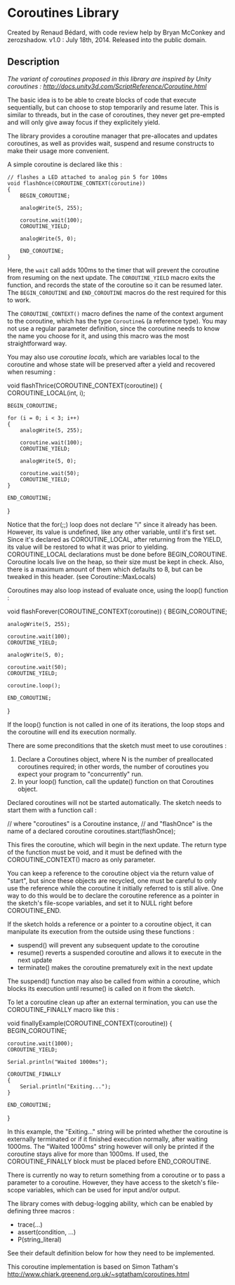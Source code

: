 # Coroutines Library

Created by Renaud Bédard, with code review help by Bryan McConkey and zerozshadow.
v1.0 : July 18th, 2014.
Released into the public domain.

## Description

*The variant of coroutines proposed in this library are inspired by Unity coroutines : http://docs.unity3d.com/ScriptReference/Coroutine.html*

The basic idea is to be able to create blocks of code that execute sequentially, but can choose to stop temporarily and resume later. This is similar to threads, but in the case of coroutines, they never get pre-empted and will only give away focus if they explicitely yield.

The library provides a coroutine manager that pre-allocates and updates coroutines, as well as provides wait, suspend and resume constructs to make their usage more convenient.

A simple coroutine is declared like this :

```
// flashes a LED attached to analog pin 5 for 100ms
void flashOnce(COROUTINE_CONTEXT(coroutine))
{
    BEGIN_COROUTINE;

    analogWrite(5, 255);

    coroutine.wait(100);
    COROUTINE_YIELD;

    analogWrite(5, 0);

    END_COROUTINE;
}
```

Here, the `wait` call adds 100ms to the timer that will prevent the coroutine from resuming on the next update. The `COROUTINE_YIELD` macro exits the function, and records the state of the coroutine so it can be resumed later. The `BEGIN_COROUTINE` and `END_COROUTINE` macros do the rest required for this to work.

The `COROUTINE_CONTEXT()` macro defines the name of the context argument to the coroutine, which has the type `Coroutine&` (a reference type). You may not use a regular parameter definition, since the coroutine needs to know the name you choose for it, and using this macro was the most straightforward way.

You may also use _coroutine locals_, which are variables local to the coroutine and whose state will be preserved after a yield and recovered when resuming :

void flashThrice(COROUTINE_CONTEXT(coroutine))
{
    COROUTINE_LOCAL(int, i);

    BEGIN_COROUTINE;

    for (i = 0; i < 3; i++)
    {
        analogWrite(5, 255);

        coroutine.wait(100);
        COROUTINE_YIELD;

        analogWrite(5, 0);

        coroutine.wait(50);
        COROUTINE_YIELD;
    }

    END_COROUTINE;
}

Notice that the for(;;) loop does not declare "i" since it already has been.
However, its value is undefined, like any other variable, until it's first set.
Since it's declared as COROUTINE_LOCAL, after returning from the YIELD, its
value will be restored to what it was prior to yielding.
COROUTINE_LOCAL declarations must be done before BEGIN_COROUTINE.
Coroutine locals live on the heap, so their size must be kept in check. Also,
there is a maximum amount of them which defaults to 8, but can be tweaked in
this header. (see Coroutine::MaxLocals)

Coroutines may also loop instead of evaluate once, using the loop() function :

void flashForever(COROUTINE_CONTEXT(coroutine))
{
    BEGIN_COROUTINE;

    analogWrite(5, 255);

    coroutine.wait(100);
    COROUTINE_YIELD;

    analogWrite(5, 0);

    coroutine.wait(50);
    COROUTINE_YIELD;

    coroutine.loop();

    END_COROUTINE;
}

If the loop() function is not called in one of its iterations, the loop stops and
the coroutine will end its execution normally.

There are some preconditions that the sketch must meet to use coroutines :
1. Declare a Coroutines<N> object, where N is the number of preallocated coroutines
 required; in other words, the number of coroutines you expect your program to 
 "concurrently" run.
2. In your loop() function, call the update() function on that Coroutines<N> object.

Declared coroutines will not be started automatically. The sketch needs to start
them with a function call :

// where "coroutines" is a Coroutine<N> instance,
// and "flashOnce" is the name of a declared coroutine
coroutines.start(flashOnce);

This fires the coroutine, which will begin in the next update.
The return type of the function must be void, and it must be defined with the
COROUTINE_CONTEXT() macro as only parameter.

You can keep a reference to the coroutine object via the return value of "start", 
but since these objects are recycled, one must be careful to only use the reference
while the coroutine it initially referred to is still alive.
One way to do this would be to declare the coroutine reference as a pointer in the
sketch's file-scope variables, and set it to NULL right before COROUTINE_END.

If the sketch holds a reference or a pointer to a coroutine object, it can manipulate
its execution from the outside using these functions :

- suspend() will prevent any subsequent update to the coroutine
- resume() reverts a suspended coroutine and allows it to execute in the next update
- terminate() makes the coroutine prematurely exit in the next update

The suspend() function may also be called from within a coroutine, which blocks
its execution until resume() is called on it from the sketch.

To let a coroutine clean up after an external termination, you can use the
COROUTINE_FINALLY macro like this :

void finallyExample(COROUTINE_CONTEXT(coroutine))
{
    BEGIN_COROUTINE;

    coroutine.wait(1000);
    COROUTINE_YIELD;

    Serial.println("Waited 1000ms");

    COROUTINE_FINALLY
    {
        Serial.println("Exiting...");
    }

    END_COROUTINE;
}

In this example, the "Exiting..." string will be printed whether the coroutine
is externally terminated or if it finished execution normally, after waiting 1000ms.
The "Waited 1000ms" string however will only be printed if the coroutine stays
alive for more than 1000ms.
If used, the COROUTINE_FINALLY block must be placed before END_COROUTINE.

There is currently no way to return something from a coroutine or to pass a parameter
to a coroutine. However, they have access to the sketch's file-scope variables,
which can be used for input and/or output.

The library comes with debug-logging ability, which can be enabled by defining
three macros :

- trace(...)
- assert(condition, ...)
- P(string_literal)

See their default definition below for how they need to be implemented.

This coroutine implementation is based on Simon Tatham's
http://www.chiark.greenend.org.uk/~sgtatham/coroutines.html
